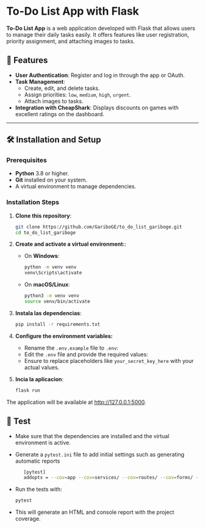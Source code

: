 # To-Do List App with Flask

**To-Do List App** is a web application developed with Flask that allows users to manage their daily tasks easily. It offers features like user registration, priority assignment, and attaching images to tasks.

## 🚀 Features

- **User Authentication**: Register and log in through the app or OAuth.
- **Task Management**:
  - Create, edit, and delete tasks.
  - Assign priorities: `low`, `medium`, `high`, `urgent`.
  - Attach images to tasks.
- **Integration with CheapShark**: Displays discounts on games with excellent ratings on the dashboard.

  
---

## 🛠️ Installation and Setup

### Prerequisites

- **Python** 3.8 or higher.
- **Git** installed on your system.
- A virtual environment to manage dependencies.

### Installation Steps

1. **Clone this repository**:
   ```bash
   git clone https://github.com/GariboGE/to_do_list_gariboge.git
   cd to_do_list_gariboge

2. **Create and activate a virtual environment:**:

   - On **Windows**:
     ```bash
     python -m venv venv
     venv\Scripts\activate
     ```

   - On **macOS/Linux**:
     ```bash
     python3 -m venv venv
     source venv/bin/activate
     ```

4. **Instala las dependencias**:
   ```bash
   pip install -r requirements.txt

5. **Configure the environment variables:**
   - Rename the `.env.example` file to `.env`:
   - Edit the `.env` file and provide the required values:
   - Ensure to replace placeholders like `your_secret_key_here` with your actual values.

6. **Incia la aplicacion**:
   ```bash
   flask run

The application will be available at http://127.0.0.1:5000.


## 🧪 Test
- Make sure that the dependencies are installed and the virtual environment is active.

- Generate a `pytest.ini` file to add initial settings such as generating automatic reports 
   ```bash
      [pytest]
      addopts = --cov=app --cov=services/ --cov=routes/ --cov=forms/ --cov=models/ --cov-report=html --cov-report=term-missing

- Run the tests with:
   ```bash
   pytest
- This will generate an HTML and console report with the project coverage.
